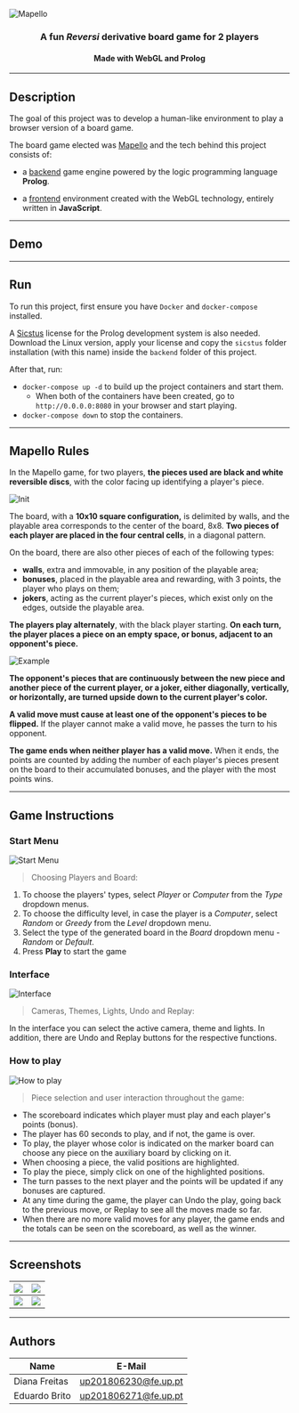 ![Mapello](images/LAIG3_T01_G03_1.png)

<h3 align="center">

A fun *Reversi* derivative board game for 2 players
</h3>
<h4 align="center">Made with WebGL and Prolog</h4>

----

## Description

The goal of this project was to develop a human-like environment to play a browser version of a board game. 

The board game elected was [Mapello](docs/MAPELLO_EN.pdf) and the tech behind this project consists of: 
* a [backend](backend/) game engine powered by the logic programming language **Prolog**.

* a [frontend](frontend/) environment created with the WebGL technology, entirely written in **JavaScript**.

----

## Demo

----

## Run

To run this project, first ensure you have `Docker` and `docker-compose` installed.

A [Sicstus](https://sicstus.sics.se/download4.html) license for the Prolog development system is also needed. Download the Linux version, apply your license and copy the `sicstus` folder installation (with this name) inside the `backend` folder of this project.

After that, run:

* `docker-compose up -d` to build up the project containers and start them.
  * When both of the containers have been created, go to `http://0.0.0.0:8080` in your browser and start playing.
* `docker-compose down` to stop the containers.

----

## Mapello Rules

In the Mapello game, for two players, **the pieces used are black and white reversible discs**, with the color facing up identifying a player's piece. 

![Init](images/mapello-init.png)

The board, with a **10x10 square configuration,** is delimited by walls, and the playable area corresponds to the center of the board, 8x8. **Two pieces of each player are placed in the four central cells**, in a diagonal pattern. 

On the board, there are also other pieces of each of the following types: 
* **walls**, extra and immovable, in any position of the playable area; 
* **bonuses**, placed in the playable area and rewarding, with 3 points, the player who plays on them; 
* **jokers**, acting as the current player's pieces, which exist only on the edges, outside the playable area. 

**The players play alternately**, with the black player starting. **On each turn, the player places a piece on an empty space, or bonus, adjacent to an opponent's piece.** 

![Example](images/mapello-example.png)

**The opponent's pieces that are continuously between the new piece and another piece of the current player, or a joker, either diagonally, vertically, or horizontally, are turned upside down to the current player's color.** 

**A valid move must cause at least one of the opponent's pieces to be flipped.** If the player cannot make a valid move, he passes the turn to his opponent. 

**The game ends when neither player has a valid move.** When it ends, the points are counted by adding the number of each player's pieces present on the board to their accumulated bonuses, and the player with the most points wins.

----

## Game Instructions

### Start Menu

![Start Menu](images/start-menu.png)

> Choosing Players and Board:

1. To choose the players' types, select *Player* or *Computer* from the *Type* dropdown menus.
2. To choose the difficulty level, in case the player is a *Computer*, select *Random* or *Greedy* from the *Level* dropdown menu. 
3. Select the type of the generated board in the *Board* dropdown menu - *Random* or *Default*.
4. Press **Play** to start the game

### Interface

![Interface](images/interface.png)

> Cameras, Themes, Lights, Undo and Replay:

In the interface you can select the active camera, theme and lights. In addition, there are Undo and Replay buttons for the respective functions.

### How to play

![How to play](images/LAIG3_T01_G03_2.png)

> Piece selection and user interaction throughout the game:

* The scoreboard indicates which player must play and each player's points (bonus).
* The player has 60 seconds to play, and if not, the game is over.
* To play, the player whose color is indicated on the marker board can choose any piece on the auxiliary board by clicking on it.
* When choosing a piece, the valid positions are highlighted.
* To play the piece, simply click on one of the highlighted positions.
* The turn passes to the next player and the points will be updated if any bonuses are captured.
* At any time during the game, the player can Undo the play, going back to the previous move, or Replay to see all the moves made so far.
* When there are no more valid moves for any player, the game ends and the totals can be seen on the scoreboard, as well as the winner.

----

## Screenshots

| ![](images/LAIG3_T01_G03_2.png) | ![](images/LAIG3_T01_G03_3.png) |
|----|----|
| ![](images/LAIG3_T01_G03_4.png) | ![](images/LAIG3_T01_G03_5.png) |

----

## Authors

| Name             | E-Mail               |
| ---------------- | ---------------------|
| Diana Freitas    | up201806230@fe.up.pt |
| Eduardo Brito    | up201806271@fe.up.pt |
